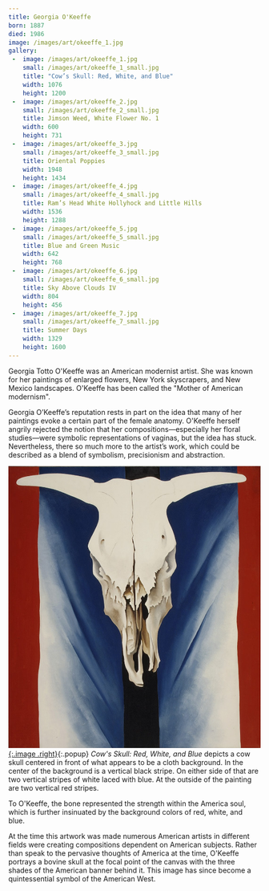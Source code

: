 ```yaml
---
title: Georgia O'Keeffe
born: 1887
died: 1986
image: /images/art/okeeffe_1.jpg
gallery:
 -  image: /images/art/okeeffe_1.jpg
    small: /images/art/okeeffe_1_small.jpg
    title: "Cow’s Skull: Red, White, and Blue"
    width: 1076
    height: 1200
 -  image: /images/art/okeeffe_2.jpg
    small: /images/art/okeeffe_2_small.jpg
    title: Jimson Weed, White Flower No. 1
    width: 600
    height: 731
 -  image: /images/art/okeeffe_3.jpg
    small: /images/art/okeeffe_3_small.jpg
    title: Oriental Poppies
    width: 1948
    height: 1434
 -  image: /images/art/okeeffe_4.jpg
    small: /images/art/okeeffe_4_small.jpg
    title: Ram’s Head White Hollyhock and Little Hills
    width: 1536
    height: 1288
 -  image: /images/art/okeeffe_5.jpg
    small: /images/art/okeeffe_5_small.jpg
    title: Blue and Green Music
    width: 642
    height: 768
 -  image: /images/art/okeeffe_6.jpg
    small: /images/art/okeeffe_6_small.jpg
    title: Sky Above Clouds IV
    width: 804
    height: 456
 -  image: /images/art/okeeffe_7.jpg
    small: /images/art/okeeffe_7_small.jpg
    title: Summer Days
    width: 1329
    height: 1600
---
```


Georgia Totto O'Keeffe was an American modernist artist. She was known for her
paintings of enlarged flowers, New York skyscrapers, and New Mexico landscapes.
O'Keeffe has been called the "Mother of American modernism".

Georgia O’Keeffe’s reputation rests in part on the idea that many of her
paintings evoke a certain part of the female anatomy. O'Keeffe herself angrily
rejected the notion that her compositions—especially her floral studies—were
symbolic representations of vaginas, but the idea has stuck. Nevertheless,
there so much more to the artist’s work, which could be described as a blend of
symbolism, precisionism and abstraction.

[![Cow's Skull: Red, White, and Blue](/images/art/okeeffe_1.jpg){:.image .right}](/images/art/okeeffe_1.jpg){:.popup}
_Cow's Skull: Red, White, and Blue_ depicts a cow skull centered in front of
what appears to be a cloth background. In the center of the background is a
vertical black stripe. On either side of that are two vertical stripes of white
laced with blue. At the outside of the painting are two vertical red stripes. 

To O'Keeffe, the bone represented the strength within the America soul, which
is further insinuated by the background colors of red, white, and blue. 

At the time this artwork was made numerous American artists in different fields
were creating compositions dependent on American subjects. Rather than speak to
the pervasive thoughts of America at the time, O'Keeffe portrays a bovine skull
at the focal point of the canvas with the three shades of the American banner
behind it. This image has since become a quintessential symbol of the American
West.
